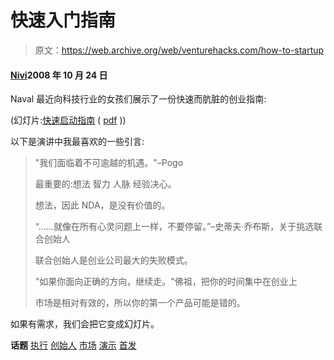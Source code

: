 # 快速入门指南

> 原文：<https://web.archive.org/web/venturehacks.com/how-to-startup>

#### [Nivi](/web/20220928233307/https://venturehacks.com/about)2008 年 10 月 24 日

Naval 最近向科技行业的女孩们展示了一份快速而肮脏的创业指南:

(幻灯片:[快速启动指南](https://web.archive.org/web/20220928233307/http://www.slideshare.net/venturehacks/a-quick-and-dirty-guide-to-starting-up-presentation/) ( [pdf](/web/20220928233307/https://venturehacks.com/wordpress/wp-content/uploads/2008/11/a-quick-and-dirty-guide-to-starting-up.pdf) ))

以下是演讲中我最喜欢的一些引言:

> "我们面临着不可逾越的机遇。"–Pogo
> 
> 最重要的:想法 智力 人脉 经验决心。
> 
> 想法，因此 NDA，是没有价值的。
> 
> “……就像在所有心灵问题上一样，不要停留。”–史蒂夫·乔布斯，关于挑选联合创始人
> 
> 联合创始人是创业公司最大的失败模式。
> 
> "如果你面向正确的方向，继续走。"佛祖，把你的时间集中在创业上
> 
> 市场是相对有效的，所以你的第一个产品可能是错的。

如果有需求，我们会把它变成幻灯片。

**话题** [执行](https://web.archive.org/web/20220928233307/https://venturehacks.com/topics/execution) [创始人](https://web.archive.org/web/20220928233307/https://venturehacks.com/topics/founders) [市场](https://web.archive.org/web/20220928233307/https://venturehacks.com/topics/markets) [演示](https://web.archive.org/web/20220928233307/https://venturehacks.com/topics/presentations) [首发](https://web.archive.org/web/20220928233307/https://venturehacks.com/topics/starting-up)